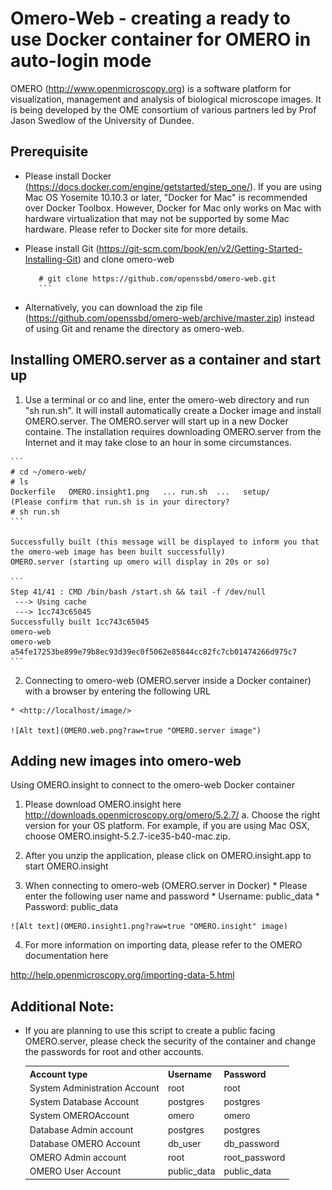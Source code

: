 # Omero-Web - creating a ready to use Docker container for OMERO in auto-login mode


OMERO (<http://www.openmicroscopy.org>) is a software platform for visualization, management and analysis of biological microscope images. It is being developed by the OME consortium of various partners led by Prof Jason Swedlow of the University of Dundee. 


## Prerequisite

* Please install Docker (<https://docs.docker.com/engine/getstarted/step_one/>).
If you are using Mac OS Yosemite 10.10.3 or later, "Docker for Mac" is recommended over Docker Toolbox. However, Docker for Mac only works on Mac with hardware virtualization that may not be supported by some Mac hardware. Please refer to Docker site for more details.

* Please install Git (https://git-scm.com/book/en/v2/Getting-Started-Installing-Git) and clone omero-web
	```
       # git clone https://github.com/openssbd/omero-web.git
       ```
* Alternatively, you can download the zip file (https://github.com/openssbd/omero-web/archive/master.zip) instead of using Git and rename the directory as omero-web.

## Installing OMERO.server as a container and start up

  1. Use a terminal or co and line, enter the omero-web directory and run "sh run.sh". It will install automatically create a Docker image and install OMERO.server. The OMERO.server will start up in a new Docker containe. The installation requires downloading OMERO.server from the Internet and it may take close to an hour in some circumstances.
  
    ```
    # cd ~/omero-web/
    # ls
    Dockerfile   OMERO.insight1.png   ... run.sh  ...   setup/
    (Please confirm that run.sh is in your directory?
    # sh run.sh
    ```
    
    Successfully built (this message will be displayed to inform you that the omero-web image has been built successfully)
    OMERO.server (starting up omero will display in 20s or so)
    
    ```
    Step 41/41 : CMD /bin/bash /start.sh && tail -f /dev/null
     ---> Using cache
     ---> 1cc743c65045
    Successfully built 1cc743c65045
    omero-web
    omero-web
    a54fe17253be899e79b8ec93d39ec0f5062e85844cc82fc7cb01474266d975c7
    ```
    
  2. Connecting to omero-web (OMERO.server inside a Docker container) with a browser by entering the following URL
  
    * <http://localhost/image/>
    
    ![Alt text](OMERO.web.png?raw=true "OMERO.server image")
    

## Adding new images into omero-web

Using OMERO.insight to connect to the omero-web Docker container

1. Please download OMERO.insight here <http://downloads.openmicroscopy.org/omero/5.2.7/> 
a. Choose the right version for your OS platform. For example, if you are using Mac OSX, choose OMERO.insight-5.2.7-ice35-b40-mac.zip.
    
  2. After you unzip the application, please click on OMERO.insight.app to start OMERO.insight
  
  3. When connecting to omero-web (OMERO.server in Docker)
    * Please enter the following user name and password
    * Username: public_data
    * Password: public_data

    ![Alt text](OMERO.insight1.png?raw=true "OMERO.insight" image)
    
  4. For more information on importing data, please refer to the OMERO documentation here

http://help.openmicroscopy.org/importing-data-5.html 

## Additional Note:

* If you are planning to use this script to create a public facing OMERO.server, please check the security of the container and change the passwords for root and other accounts.

    <table class="wiki">
    <tr><th><strong>Account type </strong></th><th><strong>Username</strong></th><th><strong>Password</strong></th></tr>
    <tr><td>System Administration Account</td><td>root</td><td>root</td></tr>
    <tr><td>System Database Account</td><td>postgres</td><td>postgres</td></tr>
    <tr><td>System OMEROAccount</td><td>omero</td><td>omero</td></tr>
    <tr><td>Database Admin account</td><td>postgres</td><td>postgres</td></tr>
    <tr><td>Database OMERO Account</td><td>db_user</td><td>db_password</td></tr>
    <tr><td>OMERO Admin account</td><td>root</td><td>root_password</td></tr>
    <tr><td>OMERO User Account</td><td>public_data</td><td>public_data</td></tr>
    </table>


